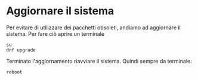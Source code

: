 # Aggiornare il sistema

Per evitare di utilizzare dei pacchetti obsoleti, andiamo ad aggiornare il sistema. Per fare ciò aprire un terminale

>
	su
	dnf upgrade

Terminato l'aggiornamento riavviare il sistema. Quindi sempre da terminale:

>
	reboot

